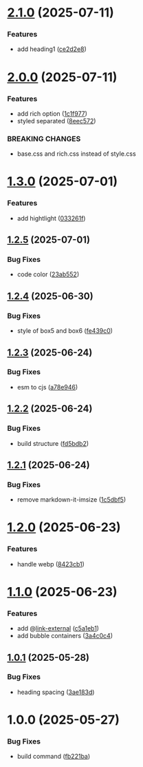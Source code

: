 # [2.1.0](https://github.com/nakobase/nakobase-md-html/compare/v2.0.0...v2.1.0) (2025-07-11)


### Features

* add heading1 ([ce2d2e8](https://github.com/nakobase/nakobase-md-html/commit/ce2d2e841e4dc5fa6bbfb765273700c98562f05f))

# [2.0.0](https://github.com/nakobase/nakobase-md-html/compare/v1.3.0...v2.0.0) (2025-07-11)


### Features

* add rich option ([1c1f977](https://github.com/nakobase/nakobase-md-html/commit/1c1f97788ce206f8bd03ff88ebf55479edf23766))
* styled separated ([8eec572](https://github.com/nakobase/nakobase-md-html/commit/8eec5726b2af875d9f0a63f129db3ba38e9165fa))


### BREAKING CHANGES

* base.css and rich.css instead of style.css

# [1.3.0](https://github.com/nakobase/nakobase-md-html/compare/v1.2.5...v1.3.0) (2025-07-01)


### Features

* add hightlight ([033261f](https://github.com/nakobase/nakobase-md-html/commit/033261f43f2769e02b5cc30c4d0b1089c09dadfb))

## [1.2.5](https://github.com/nakobase/nakobase-md-html/compare/v1.2.4...v1.2.5) (2025-07-01)


### Bug Fixes

* code color ([23ab552](https://github.com/nakobase/nakobase-md-html/commit/23ab55289be3cd15fb7f5465d22d65598b62ced2))

## [1.2.4](https://github.com/nakobase/nakobase-md-html/compare/v1.2.3...v1.2.4) (2025-06-30)


### Bug Fixes

* style of box5 and box6 ([fe439c0](https://github.com/nakobase/nakobase-md-html/commit/fe439c0f74927f99b587257b7943b1bb5471e22f))

## [1.2.3](https://github.com/nakobase/nakobase-md-html/compare/v1.2.2...v1.2.3) (2025-06-24)


### Bug Fixes

* esm to cjs ([a78e946](https://github.com/nakobase/nakobase-md-html/commit/a78e9462a819fec3d386877fb3a2f4dd379df4cf))

## [1.2.2](https://github.com/nakobase/nakobase-md-html/compare/v1.2.1...v1.2.2) (2025-06-24)


### Bug Fixes

* build structure ([fd5bdb2](https://github.com/nakobase/nakobase-md-html/commit/fd5bdb22d6de6b602a47b3f1d31b5adeaa539479))

## [1.2.1](https://github.com/nakobase/nakobase-md-html/compare/v1.2.0...v1.2.1) (2025-06-24)


### Bug Fixes

* remove markdown-it-imsize ([1c5dbf5](https://github.com/nakobase/nakobase-md-html/commit/1c5dbf55372efb18af67aa74d1d2ddfd01f7290c))

# [1.2.0](https://github.com/nakobase/nakobase-md-html/compare/v1.1.0...v1.2.0) (2025-06-23)


### Features

* handle webp ([8423cb1](https://github.com/nakobase/nakobase-md-html/commit/8423cb169ab0a5c4e1d01d51d5df07f42fe25948))

# [1.1.0](https://github.com/nakobase/nakobase-md-html/compare/v1.0.1...v1.1.0) (2025-06-23)


### Features

* add @[link-external](url|text) ([c5a1eb1](https://github.com/nakobase/nakobase-md-html/commit/c5a1eb17e15edac35315516c984ca86c2ab5faf6))
* add bubble containers ([3a4c0c4](https://github.com/nakobase/nakobase-md-html/commit/3a4c0c42052c142e2f4e2a648393e1a35baee0ee))

## [1.0.1](https://github.com/nakobase/nakobase-md-html/compare/v1.0.0...v1.0.1) (2025-05-28)


### Bug Fixes

* heading spacing ([3ae183d](https://github.com/nakobase/nakobase-md-html/commit/3ae183d72574b0a8047633bcc91f50992020c6e7))

# 1.0.0 (2025-05-27)


### Bug Fixes

* build command ([fb221ba](https://github.com/nakobase/nakobase-md-html/commit/fb221bad513d244e31b5604a20dba713dede1e63))
